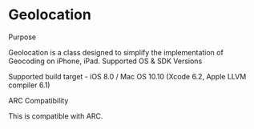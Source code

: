 # Geolocation

Purpose

Geolocation is a class designed to simplify the implementation of Geocoding on iPhone, iPad.
Supported OS & SDK Versions

Supported build target - iOS 8.0 / Mac OS 10.10 (Xcode 6.2, Apple LLVM compiler 6.1)

ARC Compatibility

This is compatible with ARC.
